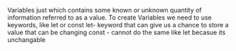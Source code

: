 Variables  just which contains some known or unknown quantity of information referred to as a value.  To create Variables we need to use keywords, like let or const
let- keyword that can give us a chance to store a value that can be changing 
const - cannot do the same like let becasue its unchangable 
